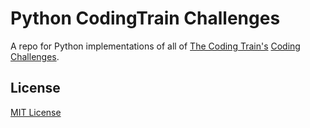 # Python CodingTrain Challenges
A repo for Python implementations of all of [The Coding Train's](https://www.youtube.com/watch?v=17WoOqgXsRM) [Coding Challenges](https://thecodingtrain.com/CodingChallenges/).
## License
[MIT License](./LICENSE)
